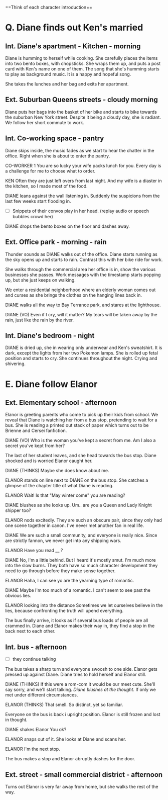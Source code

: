 ==Think of each character introduction==


# Q. Diane finds out Ken's married

## Int. Diane's apartment - Kitchen - morning

Diane is humming to herself while cooking. She carefully places the items into two bento boxes, with chopsticks. She wraps them up, and puts a post card with Ken's name on one of them. The song that she's humming starts to play as background music. It is a happy and hopeful song.

She takes the lunches and her bag and exits her apartment. 

## Ext. Suburban Queens streets - cloudy morning
Diane puts her bags into the basket of her bike and starts to bike towards the suburban New York street. Despite it being a cloudy day, she is radiant. We follow her short commute to work.

## Int. Co-working space - pantry
Diane skips inside, the music fades as we start to hear the chatter in the office. Right when she is about to enter the pantry.

CO-WORKER 1
You are so lucky your wife packs lunch for you. Every day is a challenge for me to choose what to order.

KEN
Often they are just left overs from last night. And my wife is a diaster in the kitchen, so I made most of the food.

DIANE leans against the wall listening in. Suddenly the suspicions from the last few weeks start flooding in. 

- [ ] Snippets of their convos play in her head. (replay audio or speech bubbles crowd her)

DIANE drops the bento boxes on the floor and dashes away.

## Ext. Office park - morning - rain
Thunder sounds as DIANE walks out of the office. Diane starts running as the sky opens up and starts to rain. Contrast this with her bike ride for work.

She walks through the commercial area her office is in, show the various businesses she passes. Work messages with the timestamp starts popping up, but she just keeps on walking.

We enter a residential neighborhood where an elderly woman comes out and curses as she brings the clothes on the hanging lines back in.

DIANE walks all the way to Bay Terrance park, and stares at the lighthouse.

DIANE (VO)
Even if I cry, will it matter? My tears will be taken away by the rain, just like the rain by the river.
## Int. Diane's bedroom - night
DIANE is dried up, she in wearing only underwear and Ken's sweatshirt. It is dark, except the lights from her two Pokemon lamps. She is rolled up fetal position and starts to cry. She continues throughout the night. Crying and shivering.

# E. Diane follow Elanor

## Ext. Elementary school - afternoon

Elanor is greeting parents who come to pick up their kids from school. We reveal that Diane is watching her from a bus stop, pretending to wait for a bus. She is reading a printed out stack of paper which turns out to be Brienne and Cersei fanfiction.

DIANE (VO)
Who is the woman you've kept a secret from me. Am I also a secret you've kept from her?

The last of her student leaves, and she head towards the bus stop. Diane shocked and is worried Elanor caught her.

DIANE (THINKS)
Maybe she does know about me.

ELANOR stands on line next to DIANE on the bus stop. She catches a glimpse of the chapter title of what Diane is reading.

ELANOR
Wait! Is that "May winter come" you are reading?

DIANE blushes as she looks up.
Um.. are you a Queen and Lady Knight shipper too?

ELANOR nods excitedly.
They are such an obscure pair, since they only had one scene together in canon. I've never met another fan in real life.

DIANE
We are such a small community, and everyone is really nice. Since are strictly fannon, we never get into any shipping wars.

ELANOR
Have you read __ ?

DIANE
No, I'm a little behind. But I heard it's mostly smut. I'm much more into the slow burns. They both have so much character development they need to go through before they make sense together.

ELANOR
Haha, I can see yo are the yearning type of romantic.

DIANE
Maybe I'm too much of a romantic. I can't seem to see past the obvious lies.

ELANOR looking into the distance
Sometimes we let ourselves believe in the lies, because confronting the truth will upend everything.

The bus finally arrive, it looks as if several bus loads of people are all crammed in. Diane and Elanor makes their way in, they find a stop in the back next to each other.
## Int. bus - afternoon

- [ ] they continue talking

The bus takes a sharp turn and everyone swoosh to one side. Elanor gets pressed up against Diane.  Diane tries to hold herself and Elanor still.

DIANE (THINKS)
If this were a rom-com it would be our meet cute. She'll say sorry, and we'll start talking.
*Diane blushes at the thought.*
If only we met under different circumstances.

ELANOR (THINKS)
That smell. So distinct, yet so familiar.

Everyone on the bus is back i upright position. Elanor is still frozen and lost in thought.

DIANE shakes Elanor
You ok?

ELANOR snaps out of it. She looks at Diane and scans her.

ELANOR
I'm the next stop.

The bus makes a stop and Elanor abruptly dashes for the door.

## Ext. street - small commercial district - afternoon

Turns out Elanor is very far away from home, but she walks the rest of the way.